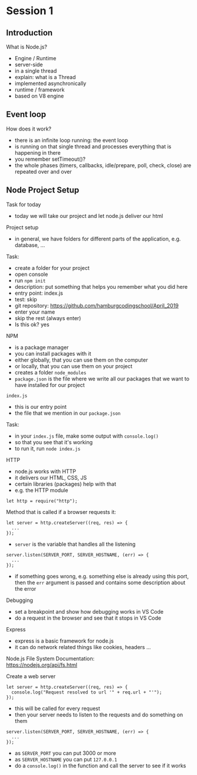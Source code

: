 # Session 1

## Introduction

What is Node.js?
- Engine / Runtime
- server-side
- in a single thread
- explain: what is a Thread
- implemented asynchronically
- runtime / framework
- based on V8 engine

## Event loop

How does it work?
- there is an infinite loop running: the event loop
- is running on that single thread and processes everything that is happening in there
- you remember setTimeout()?
- the whole phases (timers, callbacks, idle/prepare, poll, check, close) are repeated over and over

## Node Project Setup

Task for today
- today we will take our project and let node.js deliver our html

Project setup
- in general, we have folders for different parts of the application, e.g. database, ...

Task:
- create a folder for your project
- open console
- run `npm init` 
- description: put something that helps you remember what you did here
- entry point: index.js
- test: skip
- git repository: https://github.com/hamburgcodingschool/April_2019
- enter your name
- skip the rest (always enter)
- Is this ok? yes

NPM
- is a package manager
- you can install packages with it
- either globally, that you can use them on the computer
- or locally, that you can use them on your project
- creates a folder `node_modules`
- `package.json` is the file where we write all our packages that we want to have installed for our project

`index.js`
- this is our entry point
- the file that we mention in our `package.json`

Task:
- in your `index.js` file, make some output with `console.log()`
- so that you see that it's working
- to run it, run `node index.js`

HTTP
- node.js works with HTTP
- it delivers our HTML, CSS, JS
- certain libraries (packages) help with that
- e.g. the HTTP module
```
let http = require("http");
```

Method that is called if a browser requests it:
```
let server = http.createServer((req, res) => {
  ...
});
```
- `server` is the variable that handles all the listening
```
server.listen(SERVER_PORT, SERVER_HOSTNAME, (err) => {
  ...
});
```
- if something goes wrong, e.g. something else is already using this port, then the `err` argument is passed and contains some description about the error

Debugging
- set a breakpoint and show how debugging works in VS Code
- do a request in the browser and see that it stops in VS Code

Express
- express is a basic framework for node.js
- it can do network related things like cookies, headers ...

Node.js File System Documentation:  
https://nodejs.org/api/fs.html

Create a web server
```
let server = http.createServer((req, res) => {
  console.log("Request resolved to url '" + req.url + "'");
});
```
- this will be called for every request
- then your server needs to listen to the requests and do something on them
```
server.listen(SERVER_PORT, SERVER_HOSTNAME, (err) => {
  ...
});
```
- as `SERVER_PORT` you can put 3000 or more
- as `SERVER_HOSTNAME` you can put `127.0.0.1`
- do a `console.log()` in the function and call the server to see if it works


